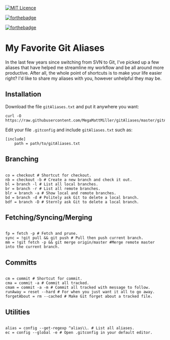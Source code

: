 [![MIT Licence](https://badges.frapsoft.com/os/mit/mit.svg?v=103)](https://opensource.org/licenses/mit-license.php)

[![forthebadge](https://forthebadge.com/images/badges/gluten-free.svg)](https://forthebadge.com)

[![forthebadge](https://forthebadge.com/images/badges/uses-badges.svg)](https://forthebadge.com)


# My Favorite Git Aliases

In the last few years since switching from SVN to Git, I've picked up a few aliases that have helped me streamline my workflow and be all around more productive. After all, the whole point of shortcuts is to make your life easier right? I'd like to share my aliases with you, however unhelpful they may be.

## Installation

Download the file `gitAliases.txt` and put it anywhere you want:

    curl -O https://raw.githubusercontent.com/MegaMattMiller/gitAliases/master/gitAliases.txt

Edit your file `.gitconfig` and include `gitAliases.txt` such as:

    [include]
        path = path/to/gitAliases.txt

## Branching

```.gitconfig

co = checkout # Shortcut for checkout.
nb = checkout -b # Create a new branch and check it out.
bl = branch -l # List all local branches.
br = branch -r # List all remote branches.
blr = branch -a # Show local and remote branches.
bd = branch -d # Politely ask Git to delete a local branch.
bdf = branch -D # Sternly ask Git to delete a local branch.

```

## Fetching/Syncing/Merging

```.gitconfig

fp = fetch -p # Fetch and prune.
sync = !git pull && git push # Pull then push current branch.
mm = !git fetch -p && git merge origin/master #Merge remote master into the current branch.

```

## Committs

```.gitconfig

cm = commit # Shortcut for commit.
cma = commit -a # Commit all tracked.
cmam = commit -a -m # Commit all tracked with message to follow.
runAway = reset --hard # For when you just want it all to go away.
forgetAbout = rm --cached # Make Git forget about a tracked file.

```

## Utilities

```.gitconfig

alias = config --get-regexp ^alias\\. # List all aliases.
ec = config --global -e # Open .gitconfig in your default editor.

```
